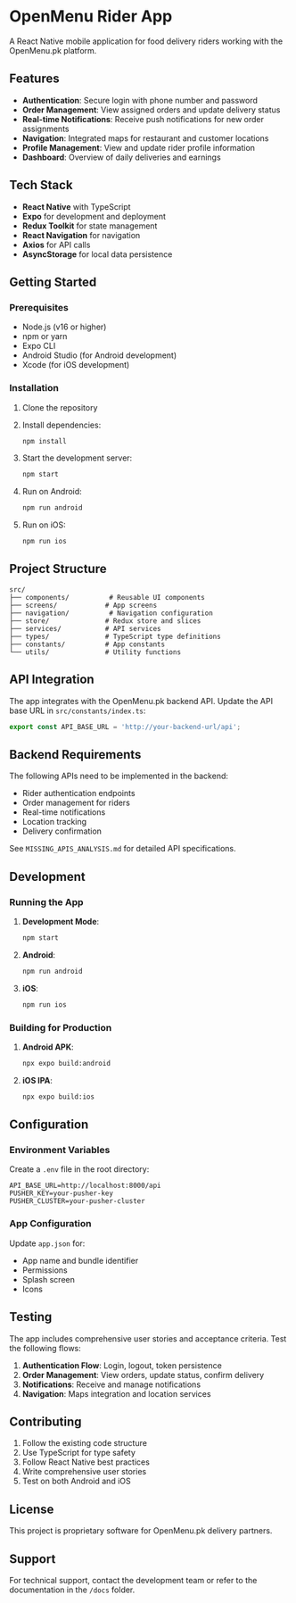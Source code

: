 # OpenMenu Rider App

A React Native mobile application for food delivery riders working with the OpenMenu.pk platform.

## Features

- **Authentication**: Secure login with phone number and password
- **Order Management**: View assigned orders and update delivery status
- **Real-time Notifications**: Receive push notifications for new order assignments
- **Navigation**: Integrated maps for restaurant and customer locations
- **Profile Management**: View and update rider profile information
- **Dashboard**: Overview of daily deliveries and earnings

## Tech Stack

- **React Native** with TypeScript
- **Expo** for development and deployment
- **Redux Toolkit** for state management
- **React Navigation** for navigation
- **Axios** for API calls
- **AsyncStorage** for local data persistence

## Getting Started

### Prerequisites

- Node.js (v16 or higher)
- npm or yarn
- Expo CLI
- Android Studio (for Android development)
- Xcode (for iOS development)

### Installation

1. Clone the repository
2. Install dependencies:
   ```bash
   npm install
   ```

3. Start the development server:
   ```bash
   npm start
   ```

4. Run on Android:
   ```bash
   npm run android
   ```

5. Run on iOS:
   ```bash
   npm run ios
   ```

## Project Structure

```
src/
├── components/          # Reusable UI components
├── screens/            # App screens
├── navigation/          # Navigation configuration
├── store/              # Redux store and slices
├── services/           # API services
├── types/              # TypeScript type definitions
├── constants/          # App constants
└── utils/              # Utility functions
```

## API Integration

The app integrates with the OpenMenu.pk backend API. Update the API base URL in `src/constants/index.ts`:

```typescript
export const API_BASE_URL = 'http://your-backend-url/api';
```

## Backend Requirements

The following APIs need to be implemented in the backend:

- Rider authentication endpoints
- Order management for riders
- Real-time notifications
- Location tracking
- Delivery confirmation

See `MISSING_APIS_ANALYSIS.md` for detailed API specifications.

## Development

### Running the App

1. **Development Mode**:
   ```bash
   npm start
   ```

2. **Android**:
   ```bash
   npm run android
   ```

3. **iOS**:
   ```bash
   npm run ios
   ```

### Building for Production

1. **Android APK**:
   ```bash
   npx expo build:android
   ```

2. **iOS IPA**:
   ```bash
   npx expo build:ios
   ```

## Configuration

### Environment Variables

Create a `.env` file in the root directory:

```
API_BASE_URL=http://localhost:8000/api
PUSHER_KEY=your-pusher-key
PUSHER_CLUSTER=your-pusher-cluster
```

### App Configuration

Update `app.json` for:
- App name and bundle identifier
- Permissions
- Splash screen
- Icons

## Testing

The app includes comprehensive user stories and acceptance criteria. Test the following flows:

1. **Authentication Flow**: Login, logout, token persistence
2. **Order Management**: View orders, update status, confirm delivery
3. **Notifications**: Receive and manage notifications
4. **Navigation**: Maps integration and location services

## Contributing

1. Follow the existing code structure
2. Use TypeScript for type safety
3. Follow React Native best practices
4. Write comprehensive user stories
5. Test on both Android and iOS

## License

This project is proprietary software for OpenMenu.pk delivery partners.

## Support

For technical support, contact the development team or refer to the documentation in the `/docs` folder.
